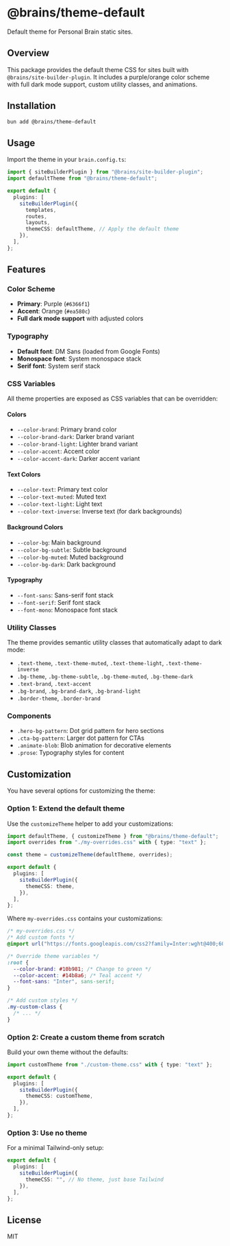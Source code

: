 # @brains/theme-default

Default theme for Personal Brain static sites.

## Overview

This package provides the default theme CSS for sites built with `@brains/site-builder-plugin`. It includes a purple/orange color scheme with full dark mode support, custom utility classes, and animations.

## Installation

```bash
bun add @brains/theme-default
```

## Usage

Import the theme in your `brain.config.ts`:

```typescript
import { siteBuilderPlugin } from "@brains/site-builder-plugin";
import defaultTheme from "@brains/theme-default";

export default {
  plugins: [
    siteBuilderPlugin({
      templates,
      routes,
      layouts,
      themeCSS: defaultTheme, // Apply the default theme
    }),
  ],
};
```

## Features

### Color Scheme

- **Primary**: Purple (`#6366f1`)
- **Accent**: Orange (`#ea580c`)
- **Full dark mode support** with adjusted colors

### Typography

- **Default font**: DM Sans (loaded from Google Fonts)
- **Monospace font**: System monospace stack
- **Serif font**: System serif stack

### CSS Variables

All theme properties are exposed as CSS variables that can be overridden:

#### Colors

- `--color-brand`: Primary brand color
- `--color-brand-dark`: Darker brand variant
- `--color-brand-light`: Lighter brand variant
- `--color-accent`: Accent color
- `--color-accent-dark`: Darker accent variant

#### Text Colors

- `--color-text`: Primary text color
- `--color-text-muted`: Muted text
- `--color-text-light`: Light text
- `--color-text-inverse`: Inverse text (for dark backgrounds)

#### Background Colors

- `--color-bg`: Main background
- `--color-bg-subtle`: Subtle background
- `--color-bg-muted`: Muted background
- `--color-bg-dark`: Dark background

#### Typography

- `--font-sans`: Sans-serif font stack
- `--font-serif`: Serif font stack
- `--font-mono`: Monospace font stack

### Utility Classes

The theme provides semantic utility classes that automatically adapt to dark mode:

- `.text-theme`, `.text-theme-muted`, `.text-theme-light`, `.text-theme-inverse`
- `.bg-theme`, `.bg-theme-subtle`, `.bg-theme-muted`, `.bg-theme-dark`
- `.text-brand`, `.text-accent`
- `.bg-brand`, `.bg-brand-dark`, `.bg-brand-light`
- `.border-theme`, `.border-brand`

### Components

- `.hero-bg-pattern`: Dot grid pattern for hero sections
- `.cta-bg-pattern`: Larger dot pattern for CTAs
- `.animate-blob`: Blob animation for decorative elements
- `.prose`: Typography styles for content

## Customization

You have several options for customizing the theme:

### Option 1: Extend the default theme

Use the `customizeTheme` helper to add your customizations:

```typescript
import defaultTheme, { customizeTheme } from "@brains/theme-default";
import overrides from "./my-overrides.css" with { type: "text" };

const theme = customizeTheme(defaultTheme, overrides);

export default {
  plugins: [
    siteBuilderPlugin({
      themeCSS: theme,
    }),
  ],
};
```

Where `my-overrides.css` contains your customizations:

```css
/* my-overrides.css */
/* Add custom fonts */
@import url("https://fonts.googleapis.com/css2?family=Inter:wght@400;600;700&display=swap");

/* Override theme variables */
:root {
  --color-brand: #10b981; /* Change to green */
  --color-accent: #14b8a6; /* Teal accent */
  --font-sans: "Inter", sans-serif;
}

/* Add custom styles */
.my-custom-class {
  /* ... */
}
```

### Option 2: Create a custom theme from scratch

Build your own theme without the defaults:

```typescript
import customTheme from "./custom-theme.css" with { type: "text" };

export default {
  plugins: [
    siteBuilderPlugin({
      themeCSS: customTheme,
    }),
  ],
};
```

### Option 3: Use no theme

For a minimal Tailwind-only setup:

```typescript
export default {
  plugins: [
    siteBuilderPlugin({
      themeCSS: "", // No theme, just base Tailwind
    }),
  ],
};
```

## License

MIT
